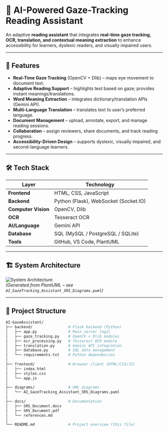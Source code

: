 # 📖 AI-Powered Gaze-Tracking Reading Assistant  

An adaptive **reading assistant** that integrates **real-time gaze tracking, OCR, translation, and contextual meaning extraction** to enhance accessibility for learners, dyslexic readers, and visually impaired users.  

---

## 🚀 Features  
-  **Real-Time Gaze Tracking** (OpenCV + Dlib) – maps eye movement to document text.  
-  **Adaptive Reading Support** – highlights text based on gaze; provides instant meanings/translations.  
-  **Word Meaning Extraction** – integrates dictionary/translation APIs (Gemini API).  
-  **Multi-Language Translation** – translates text to user’s preferred language.  
-  **Document Management** – upload, annotate, export, and manage reading sessions.  
-  **Collaboration** – assign reviewers, share documents, and track reading progress.  
-  **Accessibility-Driven Design** – supports dyslexic, visually impaired, and second-language learners.  

---

## 🛠️ Tech Stack  

| Layer              | Technology |
|--------------------|------------|
| **Frontend**       | HTML, CSS, JavaScript |
| **Backend**        | Python (Flask), WebSocket (Socket.IO) |
| **Computer Vision**| OpenCV, Dlib |
| **OCR**            | Tesseract OCR |
| **AI/Language**    | Gemini API |
| **Database**       | SQL (MySQL / PostgreSQL / SQLite) |
| **Tools**          | GitHub, VS Code, PlantUML |

---

## 🏗️ System Architecture  

![System Architecture](./diagrams/system_architecture.png)  
*(Generated from PlantUML – see `AI_GazeTracking_Assistant_SRS_Diagrams.puml`)*  

---

## 📂 Project Structure  

```bash
AI-GazeAssistant/
├── backend/                # Flask backend (Python)
│   ├── app.py              # Main server logic
│   ├── gaze_tracking.py    # OpenCV + Dlib modules
│   ├── ocr_processing.py   # Tesseract OCR module
│   ├── translation.py      # Gemini API integration
│   ├── database.py         # SQL data management
│   └── requirements.txt    # Python dependencies
│
├── frontend/               # Browser client (HTML/CSS/JS)
│   ├── index.html
│   ├── styles.css
│   └── app.js
│
├── diagrams/               # UML diagrams
│   └── AI_GazeTracking_Assistant_SRS_Diagrams.puml
│
├── docs/                   # Documentation
│   ├── SRS_Document.docx
│   ├── SRS_Document.pdf
│   └── references.md
│
└── README.md               # Project overview (this file)
